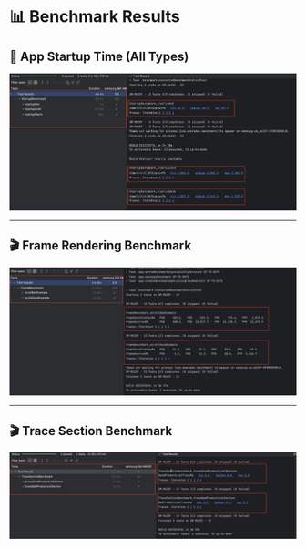 # 📊 Benchmark Results

## 🚀 App Startup Time (All Types)
![Startup Benchmark](docs/screenshots/Startup_Benchmark.png)

---

## 🎬 Frame Rendering Benchmark
![Frame Benchmark](docs/screenshots/Frame_Benchmark.png)

---

## 🎬 Trace Section Benchmark
![Trace Section Benchmark](docs/screenshots/Trace_Section_Benchmark.png)
